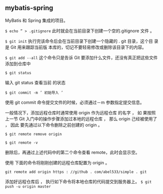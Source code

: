 ## mybatis-spring

MyBatis 和 Spring 集成的项目。

`$ echo ” > .gitignore`
此时就会在当前目录下创建一个空的.gitignore 文件 。 

`$ git init`
执行完该命令后会在当前目录下创建一个隐藏的 . git 目录，这个目 录是 Git 用来跟踪当前版
本库的，切记不要轻易修改或删除该目录下的内容。 

`$ git add --all`
这个命令只是告诉 Git 要添加什么文件，还没有真正把这些文件添加到仓库中

`$ git status `

输入 git status 查看当前 的状态 

`$ git commit -m ’ 初始导入 ’ `

使用 git commit 命令提交文件的时候，必须通过－m 参数指定提交信息。 

一般情况下，添加远程仓库时通常使用 origin 作为远程仓库 的名字 ， 如
果按照上一节 Git 入门中的操作步骤添加过本地的远程仓库 ， 那么 origin 己经被使用了 ， 因此
要先通过以下命令删除之前创建的 origin 。 

`$ git remote remove origin `

`$ git remote -v `

删除后，再通过上述代码中的第二个命令查看 remote，此时会显示空。 

使用 下面的命令将刚刚创建的远程仓库配置为 origin 。

`git remote add origin https : //github . com/abel533/simple . git `

添加好远程仓库后 ， 执行如下命令将本地仓库的代码提交到服务器上。
`$ git push -u origin master `

